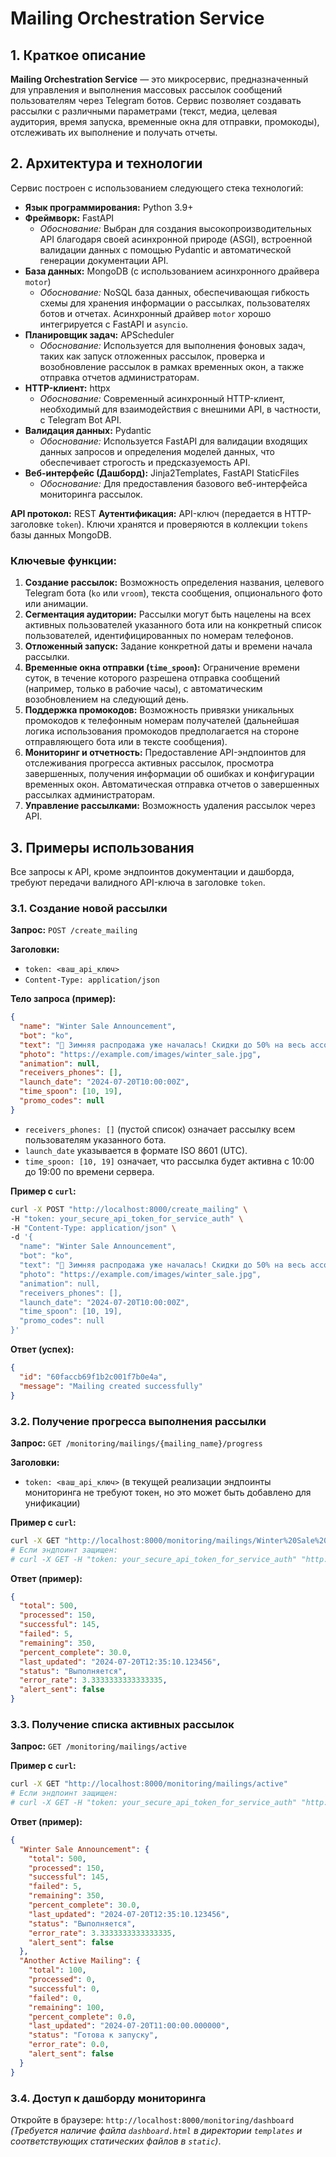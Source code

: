 # Mailing Orchestration Service

## 1. Краткое описание

**Mailing Orchestration Service** — это микросервис, предназначенный для управления и выполнения массовых рассылок сообщений пользователям через Telegram ботов. Сервис позволяет создавать рассылки с различными параметрами (текст, медиа, целевая аудитория, время запуска, временные окна для отправки, промокоды), отслеживать их выполнение и получать отчеты.

## 2. Архитектура и технологии

Сервис построен с использованием следующего стека технологий:

*   **Язык программирования:** Python 3.9+
*   **Фреймворк:** FastAPI
    *   *Обоснование:* Выбран для создания высокопроизводительных API благодаря своей асинхронной природе (ASGI), встроенной валидации данных с помощью Pydantic и автоматической генерации документации API.
*   **База данных:** MongoDB (с использованием асинхронного драйвера `motor`)
    *   *Обоснование:* NoSQL база данных, обеспечивающая гибкость схемы для хранения информации о рассылках, пользователях ботов и отчетах. Асинхронный драйвер `motor` хорошо интегрируется с FastAPI и `asyncio`.
*   **Планировщик задач:** APScheduler
    *   *Обоснование:* Используется для выполнения фоновых задач, таких как запуск отложенных рассылок, проверка и возобновление рассылок в рамках временных окон, а также отправка отчетов администраторам.
*   **HTTP-клиент:** httpx
    *   *Обоснование:* Современный асинхронный HTTP-клиент, необходимый для взаимодействия с внешними API, в частности, с Telegram Bot API.
*   **Валидация данных:** Pydantic
    *   *Обоснование:* Используется FastAPI для валидации входящих данных запросов и определения моделей данных, что обеспечивает строгость и предсказуемость API.
*   **Веб-интерфейс (Дашборд):** Jinja2Templates, FastAPI StaticFiles
    *   *Обоснование:* Для предоставления базового веб-интерфейса мониторинга рассылок.

**API протокол:** REST
**Аутентификация:** API-ключ (передается в HTTP-заголовке `token`). Ключи хранятся и проверяются в коллекции `tokens` базы данных MongoDB.

### Ключевые функции:

1.  **Создание рассылок:** Возможность определения названия, целевого Telegram бота (`ko` или `vroom`), текста сообщения, опционального фото или анимации.
2.  **Сегментация аудитории:** Рассылки могут быть нацелены на всех активных пользователей указанного бота или на конкретный список пользователей, идентифицированных по номерам телефонов.
3.  **Отложенный запуск:** Задание конкретной даты и времени начала рассылки.
4.  **Временные окна отправки (`time_spoon`):** Ограничение времени суток, в течение которого разрешена отправка сообщений (например, только в рабочие часы), с автоматическим возобновлением на следующий день.
5.  **Поддержка промокодов:** Возможность привязки уникальных промокодов к телефонным номерам получателей (дальнейшая логика использования промокодов предполагается на стороне отправляющего бота или в тексте сообщения).
6.  **Мониторинг и отчетность:** Предоставление API-эндпоинтов для отслеживания прогресса активных рассылок, просмотра завершенных, получения информации об ошибках и конфигурации временных окон. Автоматическая отправка отчетов о завершенных рассылках администраторам.
7.  **Управление рассылками:** Возможность удаления рассылок через API.


## 3. Примеры использования

Все запросы к API, кроме эндпоинтов документации и дашборда, требуют передачи валидного API-ключа в заголовке `token`.

### 3.1. Создание новой рассылки

**Запрос:** `POST /create_mailing`

**Заголовки:**
*   `token: <ваш_api_ключ>`
*   `Content-Type: application/json`

**Тело запроса (пример):**
```json
{
  "name": "Winter Sale Announcement",
  "bot": "ko",
  "text": "🎉 Зимняя распродажа уже началась! Скидки до 50% на весь ассортимент. Не пропустите!",
  "photo": "https://example.com/images/winter_sale.jpg",
  "animation": null,
  "receivers_phones": [],
  "launch_date": "2024-07-20T10:00:00Z",
  "time_spoon": [10, 19],
  "promo_codes": null
}
```
*   `receivers_phones: []` (пустой список) означает рассылку всем пользователям указанного бота.
*   `launch_date` указывается в формате ISO 8601 (UTC).
*   `time_spoon: [10, 19]` означает, что рассылка будет активна с 10:00 до 19:00 по времени сервера.

**Пример с `curl`:**
```bash
curl -X POST "http://localhost:8000/create_mailing" \
-H "token: your_secure_api_token_for_service_auth" \
-H "Content-Type: application/json" \
-d '{
  "name": "Winter Sale Announcement",
  "bot": "ko",
  "text": "🎉 Зимняя распродажа уже началась! Скидки до 50% на весь ассортимент. Не пропустите!",
  "photo": "https://example.com/images/winter_sale.jpg",
  "animation": null,
  "receivers_phones": [],
  "launch_date": "2024-07-20T10:00:00Z",
  "time_spoon": [10, 19],
  "promo_codes": null
}'
```

**Ответ (успех):**
```json
{
  "id": "60faccb69f1b2c001f7b0e4a",
  "message": "Mailing created successfully"
}
```

### 3.2. Получение прогресса выполнения рассылки

**Запрос:** `GET /monitoring/mailings/{mailing_name}/progress`

**Заголовки:**
*   `token: <ваш_api_ключ>` (в текущей реализации эндпоинты мониторинга не требуют токен, но это может быть добавлено для унификации)

**Пример с `curl`:**
```bash
curl -X GET "http://localhost:8000/monitoring/mailings/Winter%20Sale%20Announcement/progress"
# Если эндпоинт защищен:
# curl -X GET -H "token: your_secure_api_token_for_service_auth" "http://localhost:8000/monitoring/mailings/Winter%20Sale%20Announcement/progress"
```

**Ответ (пример):**
```json
{
  "total": 500,
  "processed": 150,
  "successful": 145,
  "failed": 5,
  "remaining": 350,
  "percent_complete": 30.0,
  "last_updated": "2024-07-20T12:35:10.123456",
  "status": "Выполняется",
  "error_rate": 3.3333333333333335,
  "alert_sent": false
}
```

### 3.3. Получение списка активных рассылок

**Запрос:** `GET /monitoring/mailings/active`

**Пример с `curl`:**
```bash
curl -X GET "http://localhost:8000/monitoring/mailings/active"
# Если эндпоинт защищен:
# curl -X GET -H "token: your_secure_api_token_for_service_auth" "http://localhost:8000/monitoring/mailings/active"
```

**Ответ (пример):**
```json
{
  "Winter Sale Announcement": {
    "total": 500,
    "processed": 150,
    "successful": 145,
    "failed": 5,
    "remaining": 350,
    "percent_complete": 30.0,
    "last_updated": "2024-07-20T12:35:10.123456",
    "status": "Выполняется",
    "error_rate": 3.3333333333333335,
    "alert_sent": false
  },
  "Another Active Mailing": {
    "total": 100,
    "processed": 0,
    "successful": 0,
    "failed": 0,
    "remaining": 100,
    "percent_complete": 0.0,
    "last_updated": "2024-07-20T11:00:00.000000",
    "status": "Готова к запуску",
    "error_rate": 0.0,
    "alert_sent": false
  }
}
```

### 3.4. Доступ к дашборду мониторинга

Откройте в браузере: `http://localhost:8000/monitoring/dashboard`
*(Требуется наличие файла `dashboard.html` в директории `templates` и соответствующих статических файлов в `static`)*.
